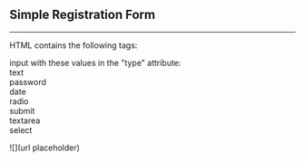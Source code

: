 ## Simple Registration Form
___
HTML contains the following tags:

input with these values in the "type" attribute:<br>
text<br>
password<br>
date<br>
radio<br>
submit<br>
textarea<br>
select

![](url placeholder)